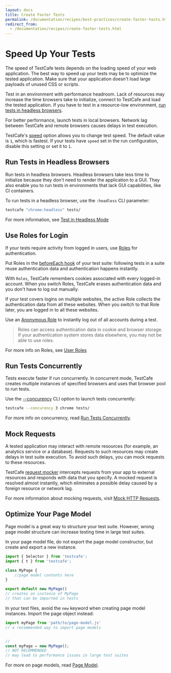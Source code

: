 ```yaml
---
layout: docs
title: Create Faster Tests
permalink: /documentation/recipes/best-practices/create-faster-tests.html
redirect_from:
  - /documentation/recipes/create-faster-tests.html
---
```

# Speed Up Your Tests

The speed of TestCafe tests depends on the loading speed of your web application. The best way to speed up your tests may be to optimize the tested application. Make sure that your application doesn't load large payloads of unused CSS or scripts.

Test in an environment with performance headroom. Lack of resources may increase the time browsers take to initialize, connect to TestCafe and load the tested application. If you have to test in a resource-low environment, [run tests in headless browsers](#run-tests-in-headless-browsers).

For better performance, launch tests in local browsers. Network lag between TestCafe and remote browsers causes delays in test execution.

TestCafe's [speed](../../reference/command-line-interface.md#--speed-factor) option allows you to change test speed. The default value is `1`, which is fastest.
If your tests have `speed` set in the run configuration, disable this setting or set it to `1`.

## Run Tests in Headless Browsers

Run tests in headless browsers. Headless browsers take less time to initialize because they don't need to render the application to a GUI. They also enable you to run tests in environments that lack GUI capabilities, like CI containers.

To run tests in a headless browser, use the `:headless` CLI parameter:

```sh
testcafe "chrome:headless" tests/
```

For more information, see [Test in Headless Mode](../../guides/concepts/browsers.md#test-in-headless-mode)

## Use Roles for Login

If your tests require activity from logged in users, use [Roles](../../guides/advanced-guides/authentication.md#user-roles) for authentication.

Put Roles in the [beforeEach hook](../../reference/test-api/fixture/beforeeach.md) of your test suite: following tests in a suite reuse authentication data and authentication happens instantly.

With `Roles`, TestCafe remembers cookies associated with every logged-in account. When you switch Roles, TestCafe erases authentication data and you don't have to log out manually.

If your test covers logins on multiple websites, the active Role collects the authentication data from all these websites. When you switch to that Role later, you are logged in to all these websites.

Use an [Anonymous Role](../../guides/advanced-guides/authentication.md#anonymous-role) to instantly log out of all accounts during a test.

> Roles can access authentication data in cookie and browser storage. If your authentication system stores data elsewhere, you may not be able to use roles.

For more info on Roles, see [User Roles](../../guides/advanced-guides/authentication.md#user-roles)

## Run Tests Concurrently

Tests execute faster if run concurrently. In concurrent mode, TestCafe creates multiple instances of specified browsers and uses that browser pool to run tests.

Use the [--concurency](../../reference/command-line-interface.md#-c-n---concurrency-n) CLI option to launch tests concurrently:

```sh
testcafe --concurency 3 chrome tests/
```

For more info on concurrency, read [Run Tests Concurrently](../../guides/basic-guides/run-tests.md#run-tests-concurrently).

## Mock Requests

A tested application may interact with remote resources (for example, an analytics service or a database). Requests to such resources may create delays in test suite execution. To avoid such delays, you can mock requests to these resources.

TestCafe [request mocker](../../reference/test-api/requestmock/README.md) intercepts requests from your app to external resources and responds with data that you specify. A mocked request is resolved almost instantly, which eliminates a possible delay caused by a foreign resource or network lag.

For more information about mocking requests, visit [Mock HTTP Requests](../../guides/advanced-guides/intercept-http-requests.md#mock-http-requests).

## Optimize Your Page Model

Page model is a great way to structure your test suite. However, wrong page model structure can increase testing time in large test suites.

In your page model file, do not export the page model constructor, but create and export a new instance.

```js
import { Selector } from 'testcafe';
import { t } from 'testcafe';

class MyPage {
    //page model contents here
}

export default new MyPage()
// creates an instance of MyPage
// that can be imported in tests
```

In your test files, avoid the `new` keyword when creating page model instances. Import the page object instead:

```js
import myPage from 'path/to/page-model.js'
// a recommended way to import page models


//
const myPage = new MyPage();
// NOT RECOMMENDED
// may lead to performance issues in large test suites
```

For more on page models, read [Page Model](../../guides/concepts/page-model.md).

